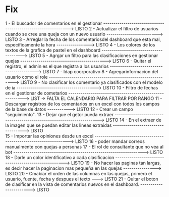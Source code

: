 # Fix

1 - El buscador de comentarios en el gestionar -------------------------------------------------------------> LISTO
2 - Actualizar el filtro de usuarios cuando se cree una queja con un nuevo usuario -------------------------> LISTO
3 - Arreglar la fecha de los comentariosdel dashboard que esta mal, especificamente la hora ----------------> LISTO
4 - Los colores de los textos de la grafica de pastel en el dashboard --------------------------------------> LISTO
5 - Agrgar un filtro para las clasificaciones en gestionar quejas ------------------------------------------> LISTO
6 - Quitar el registro, el admin es el que registra a los usuarios -----------------------------------------> LISTO
7 - ldap coorporativo
8 - Agregarinformacion del usuario como el role ------------------------------------------------------------> LISTO
9 - No clasificar los comentario ya clasificados con el modelo de ia ---------------------------------------> LISTO
10 - Filtro de fechas en el gestionar de cometarios --------------------------------------------------------> LIST -> FALTA EL CALENDARIO PARA FILTRAR POR RANGO
11 - Descargar registros de los comentarios en un excel con todos los campos de la base de datos -----------> LISTO
12 - Crear un campo "seguimiento".
13 - Dejar que el getor pueda extraer ----------------------------------------------------------------------> LISTO
14 - En el extraer de la imagen que se puedan editar las lineas extraidas ----------------------------------> LISTO  
15 - Importar las opiniones desde un excel -----------------------------------------------------------------> LISTO
16 - poder mandar correos manualmente con quejas a personas
17 - El rol de consultante que no vea al bot ----------------------------------------------------------------> LISTO
18 - Darle un color identificativo a cada clasificacion -----------------------------------------------------> LISTO
19 - No hacer las paginas tan largas, es decir hacer la paginacion mas pequeña en las quejas ----------------> LISTO
20 - Cmabiar el orden de las columnas en las quejas, primero el usuario, fuente, fecha y despues el texto ---> LISTO
21 - Quitar el boton de clasificar en la vista de comentarios nuevos en el dashboard. -----------------------> LISTO